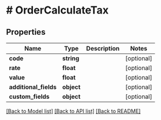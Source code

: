 # # OrderCalculateTax

## Properties

Name | Type | Description | Notes
------------ | ------------- | ------------- | -------------
**code** | **string** |  | [optional]
**rate** | **float** |  | [optional]
**value** | **float** |  | [optional]
**additional_fields** | **object** |  | [optional]
**custom_fields** | **object** |  | [optional]

[[Back to Model list]](../../README.md#models) [[Back to API list]](../../README.md#endpoints) [[Back to README]](../../README.md)
